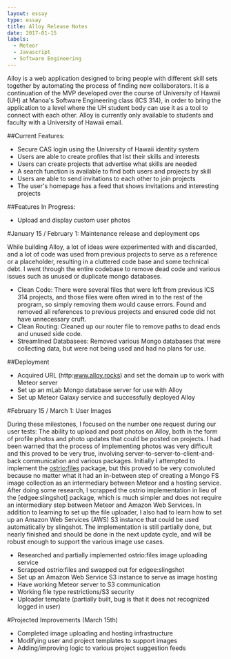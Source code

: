 ```yaml
---
layout: essay
type: essay
title: Alloy Release Notes
date: 2017-01-15
labels:
  - Meteor
  - Javascript
  - Software Engineering
---
```


Alloy is a web application designed to bring people with different skill sets together by automating the process of finding new collaborators. It is a continuation of the MVP developed over the course of University of Hawaii (UH) at Manoa's Software Engineering class (ICS 314), in order to bring the application to a level where the UH student body can use it as a tool to connect with each other. Alloy is currently only available to students and faculty with a University of Hawaii email.

##Current Features:
- Secure CAS login using the University of Hawaii identity system
- Users are able to create profiles that list their skills and interests
- Users can create projects that advertise what skills are needed
- A search function is available to find both users and projects by skill
- Users are able to send invitations to each other to join projects
- The user's homepage has a feed that shows invitations and interesting projects

##Features In Progress:
- Upload and display custom user photos

#January 15 / February 1: Maintenance release and deployment ops

While building Alloy, a lot of ideas were experimented with and discarded, and a lot of code was used from previous projects to serve as a reference or a placeholder, resulting in a cluttered code base and some technical debt. I went through the entire codebase to remove dead code and various issues such as unused or duplicate mongo databases.

- Clean Code: There were several files that were left from previous ICS 314 projects, and those files were often wired in to the rest of the program, so simply removing them would cause errors. Found and removed all references to previous projects and ensured code did not have unnecessary cruft.
- Clean Routing: Cleaned up our router file to remove paths to dead ends and unused side code.
- Streamlined Databasees: Removed various Mongo databases that were collecting data, but were not being used and had no plans for use.

##Deployment

- Acquired URL (http:www.alloy.rocks) and set the domain up to work with Meteor server
- Set up an mLab Mongo database server for use with Alloy
- Set up Meteor Galaxy service and successfully deployed Alloy

#February 15 / March 1: User Images

During these milestones, I focused on the number one request during our user tests: The ability to upload and post photos on Alloy, both in the form of profile photos and photo updates that could be posted on projects. I had been warned that the process of implementing photos was very difficult and this proved to be very true, involving server-to-server-to-client-and-back communication and various packages. Initially I attempted to implement the [ostrio:files](https://atmospherejs.com/ostrio/files) package, but this proved to be very convoluted because no matter what it had an in-between step of creating a Mongo FS image collection as an intermediary between Meteor and a hosting service. After doing some research, I scrapped the ostrio implementation in lieu of the [edgee:slingshot] package, which is much simpler and does not require an intermediary step between Meteor and Amazon Web Services. In addition to learning to set up the file uploader, I also had to learn how to set up an Amazon Web Services (AWS) S3 instance that could be used automatically by slingshot. The implementation is still partially done, but nearly finished and should be done in the next update cycle, and will be robust enough to support the various image use cases.

- Researched and partially implemented ostrio:files image uploading service
- Scrapped ostrio:files and swapped out for edgee:slingshot
- Set up an Amazon Web Service S3 instance to serve as image hosting
- Have working Meteor server to S3 communication
- Working file type restrictions/S3 security
- Uploader template (partially built, bug is that it does not recognized logged in user)

#Projected Improvements (March 15th)
- Completed image uploading and hosting infrastructure
- Modifying user and project templates to support images
- Adding/improving logic to various project suggestion feeds
